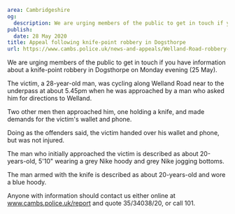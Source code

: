 ```yaml
area: Cambridgeshire
og:
  description: We are urging members of the public to get in touch if you have information about a knife-point robbery in Dogsthorpe on Monday evening (25 May).
publish:
  date: 28 May 2020
title: Appeal following knife-point robbery in Dogsthorpe
url: https://www.cambs.police.uk/news-and-appeals/Welland-Road-robbery-25May
```

We are urging members of the public to get in touch if you have information about a knife-point robbery in Dogsthorpe on Monday evening (25 May).

The victim, a 28-year-old man, was cycling along Welland Road near to the underpass at about 5.45pm when he was approached by a man who asked him for directions to Welland.

Two other men then approached him, one holding a knife, and made demands for the victim's wallet and phone.

Doing as the offenders said, the victim handed over his wallet and phone, but was not injured.

The man who initially approached the victim is described as about 20-years-old, 5'10" wearing a grey Nike hoody and grey Nike jogging bottoms.

The man armed with the knife is described as about 20-years-old and wore a blue hoody.

Anyone with information should contact us either online at www.cambs.police.uk/report and quote 35/34038/20, or call 101.
